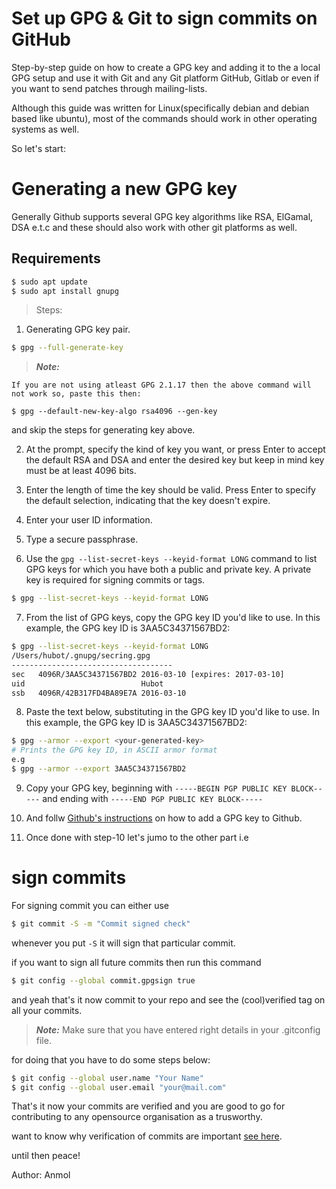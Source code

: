 # Set up GPG & Git to sign commits on GitHub

Step-by-step guide on how to create a GPG key and adding it to the a local GPG setup and use it with Git and any Git platform GitHub, Gitlab or even if you want to send patches through mailing-lists.


Although this guide was written for Linux(specifically debian and debian based like ubuntu), most of the commands should work in other operating systems as well.


So let's start:

# Generating a new GPG key

Generally Github supports several GPG key algorithms like RSA, ElGamal, DSA e.t.c and these should also work with other git platforms as well.

## Requirements
```sh
$ sudo apt update
$ sudo apt install gnupg 
```
> Steps:

1. Generating GPG key pair.
```sh
$ gpg --full-generate-key

```
> ***Note:***
``` 
If you are not using atleast GPG 2.1.17 then the above command will not work so, paste this then:

$ gpg --default-new-key-algo rsa4096 --gen-key

```
and skip the steps for generating key above.


2. At the prompt, specify the kind of key you want, or press Enter to accept the default RSA and DSA and enter the desired key but keep in mind key must be at least 4096 bits.

3. Enter the length of time the key should be valid. Press Enter to specify the default selection, indicating that the key doesn't expire.

4. Enter your user ID information.

5. Type a secure passphrase.

6. Use the `gpg --list-secret-keys --keyid-format LONG` command to list GPG keys for which you have both a public and private key. A private key is required for signing commits or tags.
```sh
$ gpg --list-secret-keys --keyid-format LONG
```
7. From the list of GPG keys, copy the GPG key ID you'd like to use. In this example, the GPG key ID is 3AA5C34371567BD2:

```sh
$ gpg --list-secret-keys --keyid-format LONG
/Users/hubot/.gnupg/secring.gpg
------------------------------------
sec   4096R/3AA5C34371567BD2 2016-03-10 [expires: 2017-03-10]
uid                          Hubot 
ssb   4096R/42B317FD4BA89E7A 2016-03-10
```

8. Paste the text below, substituting in the GPG key ID you'd like to use. In this example, the GPG key ID is 3AA5C34371567BD2:
```sh
$ gpg --armor --export <your-generated-key>
# Prints the GPG key ID, in ASCII armor format
e.g
$ gpg --armor --export 3AA5C34371567BD2
```
9. Copy your GPG key, beginning with `-----BEGIN PGP PUBLIC KEY BLOCK-----` and ending with `-----END PGP PUBLIC KEY BLOCK-----`

10. And follw [Github's instructions](https://help.github.com/en/github/authenticating-to-github/adding-a-new-gpg-key-to-your-github-account) on how to add a GPG  key to Github.

11. Once done with step-10 let's jumo to the other part i.e

# sign commits
For signing commit you can either use 
```sh
$ git commit -S -m "Commit signed check"
```
whenever you put `-S` it will sign that particular commit.

if you want to sign all future commits then run this command
```sh
$ git config --global commit.gpgsign true
```
and yeah that's it now commit to your repo  and see the (cool)verified tag on all your commits.

> ***Note:***
Make sure that you have entered right details in your .gitconfig file.

for doing that you have to do some steps below:
```sh
$ git config --global user.name "Your Name"
$ git config --global user.email "your@mail.com"
```
That's it now your commits are verified and you are good to go for contributing to any opensource organisation as a trusworthy.

want to know why verification of commits are important [see here](https://github.blog/2016-04-05-gpg-signature-verification/).

until then 
peace!



Author: Anmol
